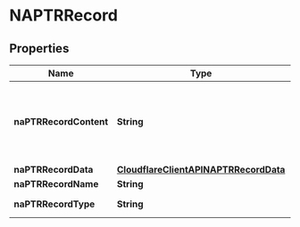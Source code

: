 # NAPTRRecord

## Properties
Name | Type | Description | Notes
------------ | ------------- | ------------- | -------------
**naPTRRecordContent** | **String** | Formatted NAPTR content. See &#x27;data&#x27; to set NAPTR properties. |  [optional]
**naPTRRecordData** | [**CloudflareClientAPINAPTRRecordData**](CloudflareClientAPINAPTRRecordData.md) |  | 
**naPTRRecordName** | **String** |  | 
**naPTRRecordType** | **String** | Record type. | 
